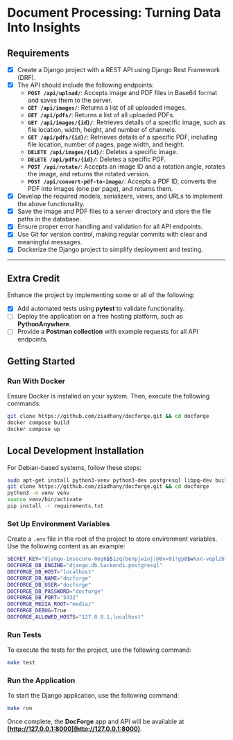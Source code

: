 
# **Document Processing: Turning Data Into Insights**

## **Requirements**

 - [x] Create a Django project with a REST API using Django Rest
       Framework (DRF).
 - [x] The API should include the following endpoints:
   - **`POST /api/upload/`**: Accepts image and PDF files in Base64 format and saves them to the server.
   - **`GET /api/images/`**: Returns a list of all uploaded images.
   - **`GET /api/pdfs/`**: Returns a list of all uploaded PDFs.
   - **`GET /api/images/{id}/`**: Retrieves details of a specific image, such as file location, width, height, and number of channels.
   - **`GET /api/pdfs/{id}/`**: Retrieves details of a specific PDF, including file location, number of pages, page width, and height.
   - **`DELETE /api/images/{id}/`**: Deletes a specific image.
   - **`DELETE /api/pdfs/{id}/`**: Deletes a specific PDF.
   - **`POST /api/rotate/`**: Accepts an image ID and a rotation angle, rotates the image, and returns the rotated version.
   - **`POST /api/convert-pdf-to-image/`**: Accepts a PDF ID, converts the PDF into images (one per page), and returns them.
 - [x] Develop the required models, serializers, views, and URLs to implement the above functionality.
 - [x] Save the image and PDF files to a server directory and store the file paths in the database.
 - [x]  Ensure proper error handling and validation for all API endpoints.
 - [x] Use Git for version control, making regular commits with clear and meaningful messages.
 - [x] Dockerize the Django project to simplify deployment and testing.

---

## **Extra Credit**

Enhance the project by implementing some or all of the following:
 - [x]  Add automated tests using **pytest** to validate functionality.
 - [ ] Deploy the application on a free hosting platform, such as **PythonAnywhere**.
 - [ ] Provide a **Postman collection** with example requests for all API endpoints.

## **Getting Started**

### **Run With Docker**

Ensure Docker is installed on your system. Then, execute the following commands:

```bash
git clone https://github.com/ziadhany/docforge.git && cd docforge
docker compose build
docker compose up
```

## **Local Development Installation**

For Debian-based systems, follow these steps:
```bash
sudo apt-get install python3-venv python3-dev postgresql libpq-dev build-essential
git clone https://github.com/ziadhany/docforge.git && cd docforge 
python3 -m venv venv 
source venv/bin/activate 
pip install -r requirements.txt 
```
### Set Up Environment Variables

Create a `.env` file in the root of the project to store environment variables. Use the following content as an example:
```bash
SECRET_KEY="django-insecure-0eg6$5izq(benpjw1oj)@8v=91!gp8$w%xn-veplzbfp^dp2n&"
DOCFORGE_DB_ENGINE="django.db.backends.postgresql"
DOCFORGE_DB_HOST="localhost"
DOCFORGE_DB_NAME="docforge"
DOCFORGE_DB_USER="docforge"
DOCFORGE_DB_PASSWORD="docforge"
DOCFORGE_DB_PORT="5432"
DOCFORGE_MEDIA_ROOT="media/"
DOCFORGE_DEBUG=True
DOCFORGE_ALLOWED_HOSTS="127.0.0.1,localhost"
```

### Run Tests

To execute the tests for the project, use the following command:

```bash
make test 
```

### Run the Application

To start the Django application, use the following command:
```bash
make run
```
Once complete, the **DocForge** app and API will be available at **[http://127.0.0.1:8000](http://127.0.0.1:8000)**.


